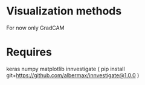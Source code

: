 # Visualization methods

For now only GradCAM

# Requires

keras
numpy
matplotlib
innvestigate ( pip install git+https://github.com/albermax/innvestigate@1.0.0 )

